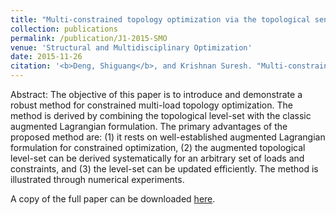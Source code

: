 ```yaml
---
title: "Multi-constrained topology optimization via the topological sensitivity"
collection: publications
permalink: /publication/J1-2015-SMO
venue: 'Structural and Multidisciplinary Optimization'
date: 2015-11-26
citation: '<b>Deng, Shiguang</b>, and Krishnan Suresh. "Multi-constrained topology optimization via the topological sensitivity." <i>Structural and Multidisciplinary Optimization</i> 51(2015):987-1001.' 
---
```

Abstract: The objective of this paper is to introduce and demonstrate a robust method for constrained multi-load topology optimization. The method is derived by combining the topological level-set with the classic augmented Lagrangian formulation. The primary advantages of the proposed method are: (1) it rests on well-established augmented Lagrangian formulation for constrained optimization, (2) the augmented topological level-set can be derived systematically for an arbitrary set of loads and constraints, and (3) the level-set can be updated efficiently. The method is illustrated through numerical experiments. 

A copy of the full paper can be downloaded [here](/files/J1-2015-SMO.pdf).